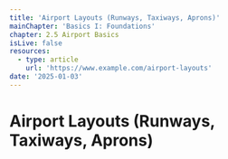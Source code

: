 ```yaml
---
title: 'Airport Layouts (Runways, Taxiways, Aprons)'
mainChapter: 'Basics I: Foundations'
chapter: 2.5 Airport Basics
isLive: false
resources:
  - type: article
    url: 'https://www.example.com/airport-layouts'
date: '2025-01-03'
---
```


# Airport Layouts (Runways, Taxiways, Aprons)
